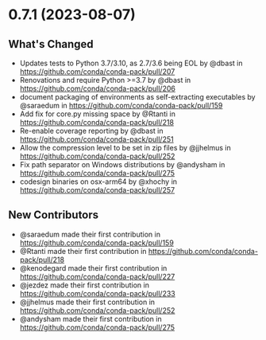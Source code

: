 # 0.7.1 (2023-08-07)

## What's Changed
* Updates tests to Python 3.7/3.10, as 2.7/3.6 being EOL by @dbast in https://github.com/conda/conda-pack/pull/207
* Renovations and require Python >=3.7 by @dbast in https://github.com/conda/conda-pack/pull/206
* document packaging of environments as self-extracting executables by @saraedum in https://github.com/conda/conda-pack/pull/159
* Add fix for core.py missing space by @Rtanti in https://github.com/conda/conda-pack/pull/218
* Re-enable coverage reporting by @dbast in https://github.com/conda/conda-pack/pull/251
* Allow the compression level to be set in zip files by @jjhelmus in https://github.com/conda/conda-pack/pull/252
* Fix path separator on Windows distributions by @andysham in https://github.com/conda/conda-pack/pull/275
* codesign binaries on osx-arm64 by @xhochy in https://github.com/conda/conda-pack/pull/257

## New Contributors
* @saraedum made their first contribution in https://github.com/conda/conda-pack/pull/159
* @Rtanti made their first contribution in https://github.com/conda/conda-pack/pull/218
* @kenodegard made their first contribution in https://github.com/conda/conda-pack/pull/227
* @jezdez made their first contribution in https://github.com/conda/conda-pack/pull/233
* @jjhelmus made their first contribution in https://github.com/conda/conda-pack/pull/252
* @andysham made their first contribution in https://github.com/conda/conda-pack/pull/275
